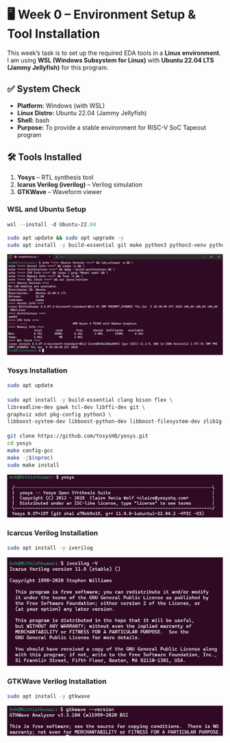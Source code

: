 # 🖥️ Week 0 – Environment Setup & Tool Installation  

This week’s task is to set up the required EDA tools in a **Linux environment**.  
I am using **WSL (Windows Subsystem for Linux)** with **Ubuntu 22.04 LTS (Jammy Jellyfish)** for this program.  

## ✅ System Check  

- **Platform:** Windows (with WSL)  
- **Linux Distro:** Ubuntu 22.04 (Jammy Jellyfish)  
- **Shell:** bash  
- **Purpose:** To provide a stable environment for RISC-V SoC Tapeout program

## 🛠️ Tools Installed  

1. **Yosys** – RTL synthesis tool  
2. **Icarus Verilog (iverilog)** – Verilog simulation  
3. **GTKWave** – Waveform viewer

### WSL and Ubuntu Setup

```powershell
wsl --install -d Ubuntu-22.04
```
```bash
sudo apt update && sudo apt upgrade -y
sudo apt install -y build-essential git make python3 python3-venv python3-pip pkg-config curl wget
```
![Ubuntu WSL System Info](Images/WSL_ubuntu_setup.jpg)

### Yosys Installation

```bash
sudo apt update

sudo apt install -y build-essential clang bison flex \
libreadline-dev gawk tcl-dev libffi-dev git \
graphviz xdot pkg-config python3 \
libboost-system-dev libboost-python-dev libboost-filesystem-dev zlib1g-dev

git clone https://github.com/YosysHQ/yosys.git
cd yosys
make config-gcc
make -j$(nproc)
sudo make install
```
![yosys Installation Status](Images/yosys_setup.jpg)

### Icarcus Verilog Installation
```bash
sudo apt install -y iverilog
```
![Iverlog Installation Status](Images/iverilog_setup.jpg)

### GTKWave Verilog Installation

```bash
sudo apt install -y gtkwave
```
![GTKWave Installation Status](Images/gtkwave_setup.jpg)

